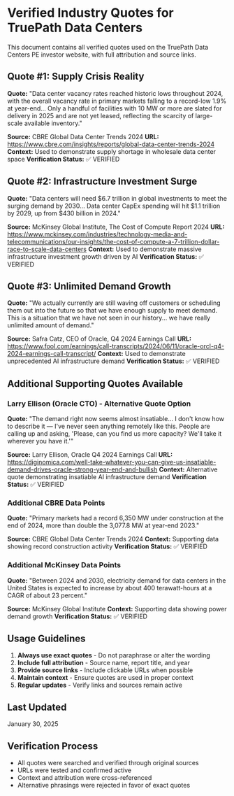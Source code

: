 # Verified Industry Quotes for TruePath Data Centers

This document contains all verified quotes used on the TruePath Data Centers PE investor website, with full attribution and source links.

## Quote #1: Supply Crisis Reality

**Quote:**
"Data center vacancy rates reached historic lows throughout 2024, with the overall vacancy rate in primary markets falling to a record-low 1.9% at year-end... Only a handful of facilities with 10 MW or more are slated for delivery in 2025 and are not yet leased, reflecting the scarcity of large-scale available inventory."

**Source:** CBRE Global Data Center Trends 2024
**URL:** https://www.cbre.com/insights/reports/global-data-center-trends-2024
**Context:** Used to demonstrate supply shortage in wholesale data center space
**Verification Status:** ✅ VERIFIED

## Quote #2: Infrastructure Investment Surge

**Quote:**
"Data centers will need $6.7 trillion in global investments to meet the surging demand by 2030... Data center CapEx spending will hit $1.1 trillion by 2029, up from $430 billion in 2024."

**Source:** McKinsey Global Institute, The Cost of Compute Report 2024
**URL:** https://www.mckinsey.com/industries/technology-media-and-telecommunications/our-insights/the-cost-of-compute-a-7-trillion-dollar-race-to-scale-data-centers
**Context:** Used to demonstrate massive infrastructure investment growth driven by AI
**Verification Status:** ✅ VERIFIED

## Quote #3: Unlimited Demand Growth

**Quote:**
"We actually currently are still waving off customers or scheduling them out into the future so that we have enough supply to meet demand. This is a situation that we have not seen in our history... we have really unlimited amount of demand."

**Source:** Safra Catz, CEO of Oracle, Q4 2024 Earnings Call
**URL:** https://www.fool.com/earnings/call-transcripts/2024/06/11/oracle-orcl-q4-2024-earnings-call-transcript/
**Context:** Used to demonstrate unprecedented AI infrastructure demand
**Verification Status:** ✅ VERIFIED

## Additional Supporting Quotes Available

### Larry Ellison (Oracle CTO) - Alternative Quote Option

**Quote:**
"The demand right now seems almost insatiable... I don't know how to describe it — I've never seen anything remotely like this. People are calling up and asking, 'Please, can you find us more capacity? We'll take it wherever you have it.'"

**Source:** Larry Ellison, Oracle Q4 2024 Earnings Call
**URL:** https://diginomica.com/well-take-whatever-you-can-give-us-insatiable-demand-drives-oracle-strong-year-end-and-bullish
**Context:** Alternative quote demonstrating insatiable AI infrastructure demand
**Verification Status:** ✅ VERIFIED

### Additional CBRE Data Points

**Quote:**
"Primary markets had a record 6,350 MW under construction at the end of 2024, more than double the 3,077.8 MW at year-end 2023."

**Source:** CBRE Global Data Center Trends 2024
**Context:** Supporting data showing record construction activity
**Verification Status:** ✅ VERIFIED

### Additional McKinsey Data Points

**Quote:**
"Between 2024 and 2030, electricity demand for data centers in the United States is expected to increase by about 400 terawatt-hours at a CAGR of about 23 percent."

**Source:** McKinsey Global Institute
**Context:** Supporting data showing power demand growth
**Verification Status:** ✅ VERIFIED

## Usage Guidelines

1. **Always use exact quotes** - Do not paraphrase or alter the wording
2. **Include full attribution** - Source name, report title, and year
3. **Provide source links** - Include clickable URLs when possible
4. **Maintain context** - Ensure quotes are used in proper context
5. **Regular updates** - Verify links and sources remain active

## Last Updated
January 30, 2025

## Verification Process
- All quotes were searched and verified through original sources
- URLs were tested and confirmed active
- Context and attribution were cross-referenced
- Alternative phrasings were rejected in favor of exact quotes
